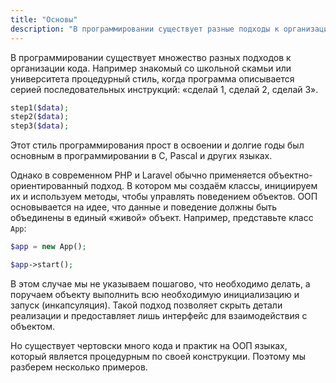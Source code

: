 ```yaml
---
title: "Основы"
description: "В программировании существует разные подходы к организации кода."
---
```


В программировании существует множество разных подходов к организации кода. Например знакомый со школьной скамьи или
университета процедурный стиль, когда программа описывается серией последовательных инструкций: «сделай 1, сделай 2,
сделай 3».

```php
step1($data);
step2($data);
step3($data);
```

Этот стиль программирования прост в освоении и долгие годы был основным в программировании в C, Pascal и других языках.

Однако в современном PHP и Laravel обычно применяется объектно-ориентированный подход. В котором мы создаём классы,
инициируем их и используем методы, чтобы управлять поведением объектов. ООП основывается на идее, что данные и поведение
должны быть объединены в единый «живой» объект. Например, представьте класс `App`:

```php
$app = new App();

$app->start();
```

В этом случае мы не указываем пошагово, что необходимо делать, а поручаем объекту выполнить всю необходимую
инициализацию и запуск (инкапсуляция). Такой подход позволяет скрыть детали реализации и предоставляет лишь интерфейс
для взаимодействия с объектом.

Но существует чертовски много кода и практик на ООП языках, который является процедурным по своей конструкции. Поэтому
мы разберем несколько примеров.
